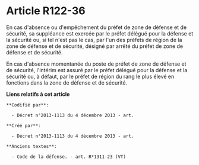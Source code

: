 # Article R122-36

En cas d'absence ou d'empêchement du préfet de zone de défense et de sécurité, sa suppléance est exercée par le préfet
délégué pour la défense et la sécurité ou, si tel n'est pas le cas, par l'un des préfets de région de la zone de défense et
de sécurité, désigné par arrêté du préfet de zone de défense et de sécurité.

En cas d'absence momentanée du poste de préfet de zone de défense et de sécurité, l'intérim est assuré par le préfet délégué
pour la défense et la sécurité ou, à défaut, par le préfet de région du rang le plus élevé en fonctions dans la zone de
défense et de sécurité.

**Liens relatifs à cet article**

	**Codifié par**:

	  - Décret n°2013-1113 du 4 décembre 2013 - art.

	**Créé par**:

	  - Décret n°2013-1113 du 4 décembre 2013 - art.

	**Anciens textes**:

	  - Code de la défense. - art. R*1311-23 (VT)
